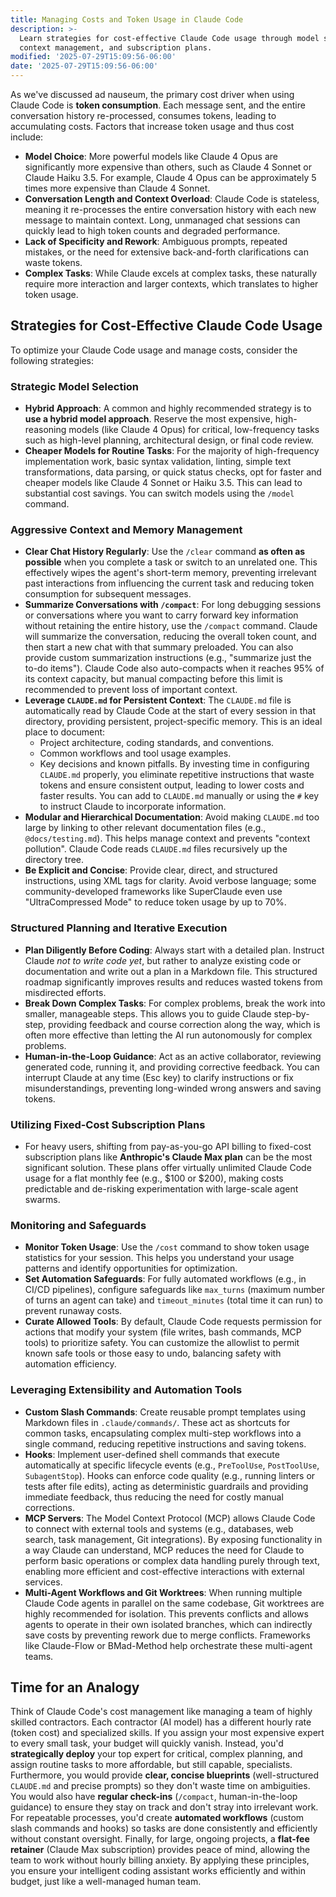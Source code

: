 ```yaml
---
title: Managing Costs and Token Usage in Claude Code
description: >-
  Learn strategies for cost-effective Claude Code usage through model selection,
  context management, and subscription plans.
modified: '2025-07-29T15:09:56-06:00'
date: '2025-07-29T15:09:56-06:00'
---
```


As we've discussed ad nauseum, the primary cost driver when using Claude Code is **token consumption**. Each message sent, and the entire conversation history re-processed, consumes tokens, leading to accumulating costs. Factors that increase token usage and thus cost include:

- **Model Choice**: More powerful models like Claude 4 Opus are significantly more expensive than others, such as Claude 4 Sonnet or Claude Haiku 3.5. For example, Claude 4 Opus can be approximately 5 times more expensive than Claude 4 Sonnet.
- **Conversation Length and Context Overload**: Claude Code is stateless, meaning it re-processes the entire conversation history with each new message to maintain context. Long, unmanaged chat sessions can quickly lead to high token counts and degraded performance.
- **Lack of Specificity and Rework**: Ambiguous prompts, repeated mistakes, or the need for extensive back-and-forth clarifications can waste tokens.
- **Complex Tasks**: While Claude excels at complex tasks, these naturally require more interaction and larger contexts, which translates to higher token usage.

## Strategies for Cost-Effective Claude Code Usage

To optimize your Claude Code usage and manage costs, consider the following strategies:

### Strategic Model Selection

- **Hybrid Approach**: A common and highly recommended strategy is to **use a hybrid model approach**. Reserve the most expensive, high-reasoning models (like Claude 4 Opus) for critical, low-frequency tasks such as high-level planning, architectural design, or final code review.
- **Cheaper Models for Routine Tasks**: For the majority of high-frequency implementation work, basic syntax validation, linting, simple text transformations, data parsing, or quick status checks, opt for faster and cheaper models like Claude 4 Sonnet or Haiku 3.5. This can lead to substantial cost savings. You can switch models using the `/model` command.

### Aggressive Context and Memory Management

- **Clear Chat History Regularly**: Use the `/clear` command **as often as possible** when you complete a task or switch to an unrelated one. This effectively wipes the agent's short-term memory, preventing irrelevant past interactions from influencing the current task and reducing token consumption for subsequent messages.
- **Summarize Conversations with `/compact`**: For long debugging sessions or conversations where you want to carry forward key information without retaining the entire history, use the `/compact` command. Claude will summarize the conversation, reducing the overall token count, and then start a new chat with that summary preloaded. You can also provide custom summarization instructions (e.g., "summarize just the to-do items"). Claude Code also auto-compacts when it reaches 95% of its context capacity, but manual compacting before this limit is recommended to prevent loss of important context.
- **Leverage `CLAUDE.md` for Persistent Context**: The `CLAUDE.md` file is automatically read by Claude Code at the start of every session in that directory, providing persistent, project-specific memory. This is an ideal place to document:
  - Project architecture, coding standards, and conventions.
  - Common workflows and tool usage examples.
  - Key decisions and known pitfalls. By investing time in configuring `CLAUDE.md` properly, you eliminate repetitive instructions that waste tokens and ensure consistent output, leading to lower costs and faster results. You can add to `CLAUDE.md` manually or using the `#` key to instruct Claude to incorporate information.
- **Modular and Hierarchical Documentation**: Avoid making `CLAUDE.md` too large by linking to other relevant documentation files (e.g., `@docs/testing.md`). This helps manage context and prevents "context pollution". Claude Code reads `CLAUDE.md` files recursively up the directory tree.
- **Be Explicit and Concise**: Provide clear, direct, and structured instructions, using XML tags for clarity. Avoid verbose language; some community-developed frameworks like SuperClaude even use "UltraCompressed Mode" to reduce token usage by up to 70%.

### Structured Planning and Iterative Execution

- **Plan Diligently Before Coding**: Always start with a detailed plan. Instruct Claude _not to write code yet_, but rather to analyze existing code or documentation and write out a plan in a Markdown file. This structured roadmap significantly improves results and reduces wasted tokens from misdirected efforts.
- **Break Down Complex Tasks**: For complex problems, break the work into smaller, manageable steps. This allows you to guide Claude step-by-step, providing feedback and course correction along the way, which is often more effective than letting the AI run autonomously for complex problems.
- **Human-in-the-Loop Guidance**: Act as an active collaborator, reviewing generated code, running it, and providing corrective feedback. You can interrupt Claude at any time (Esc key) to clarify instructions or fix misunderstandings, preventing long-winded wrong answers and saving tokens.

### Utilizing Fixed-Cost Subscription Plans

- For heavy users, shifting from pay-as-you-go API billing to fixed-cost subscription plans like **Anthropic's Claude Max plan** can be the most significant solution. These plans offer virtually unlimited Claude Code usage for a flat monthly fee (e.g., $100 or $200), making costs predictable and de-risking experimentation with large-scale agent swarms.

### Monitoring and Safeguards

- **Monitor Token Usage**: Use the `/cost` command to show token usage statistics for your session. This helps you understand your usage patterns and identify opportunities for optimization.
- **Set Automation Safeguards**: For fully automated workflows (e.g., in CI/CD pipelines), configure safeguards like `max_turns` (maximum number of turns an agent can take) and `timeout_minutes` (total time it can run) to prevent runaway costs.
- **Curate Allowed Tools**: By default, Claude Code requests permission for actions that modify your system (file writes, bash commands, MCP tools) to prioritize safety. You can customize the allowlist to permit known safe tools or those easy to undo, balancing safety with automation efficiency.

### Leveraging Extensibility and Automation Tools

- **Custom Slash Commands**: Create reusable prompt templates using Markdown files in `.claude/commands/`. These act as shortcuts for common tasks, encapsulating complex multi-step workflows into a single command, reducing repetitive instructions and saving tokens.
- **Hooks**: Implement user-defined shell commands that execute automatically at specific lifecycle events (e.g., `PreToolUse`, `PostToolUse`, `SubagentStop`). Hooks can enforce code quality (e.g., running linters or tests after file edits), acting as deterministic guardrails and providing immediate feedback, thus reducing the need for costly manual corrections.
- **MCP Servers**: The Model Context Protocol (MCP) allows Claude Code to connect with external tools and systems (e.g., databases, web search, task management, Git integrations). By exposing functionality in a way Claude can understand, MCP reduces the need for Claude to perform basic operations or complex data handling purely through text, enabling more efficient and cost-effective interactions with external services.
- **Multi-Agent Workflows and Git Worktrees**: When running multiple Claude Code agents in parallel on the same codebase, Git worktrees are highly recommended for isolation. This prevents conflicts and allows agents to operate in their own isolated branches, which can indirectly save costs by preventing rework due to merge conflicts. Frameworks like Claude-Flow or BMad-Method help orchestrate these multi-agent teams.

## Time for an Analogy

Think of Claude Code's cost management like managing a team of highly skilled contractors. Each contractor (AI model) has a different hourly rate (token cost) and specialized skills. If you assign your most expensive expert to every small task, your budget will quickly vanish. Instead, you'd **strategically deploy** your top expert for critical, complex planning, and assign routine tasks to more affordable, but still capable, specialists. Furthermore, you would provide **clear, concise blueprints** (well-structured `CLAUDE.md` and precise prompts) so they don't waste time on ambiguities. You would also have **regular check-ins** (`/compact`, human-in-the-loop guidance) to ensure they stay on track and don't stray into irrelevant work. For repeatable processes, you'd create **automated workflows** (custom slash commands and hooks) so tasks are done consistently and efficiently without constant oversight. Finally, for large, ongoing projects, a **flat-fee retainer** (Claude Max subscription) provides peace of mind, allowing the team to work without hourly billing anxiety. By applying these principles, you ensure your intelligent coding assistant works efficiently and within budget, just like a well-managed human team.
